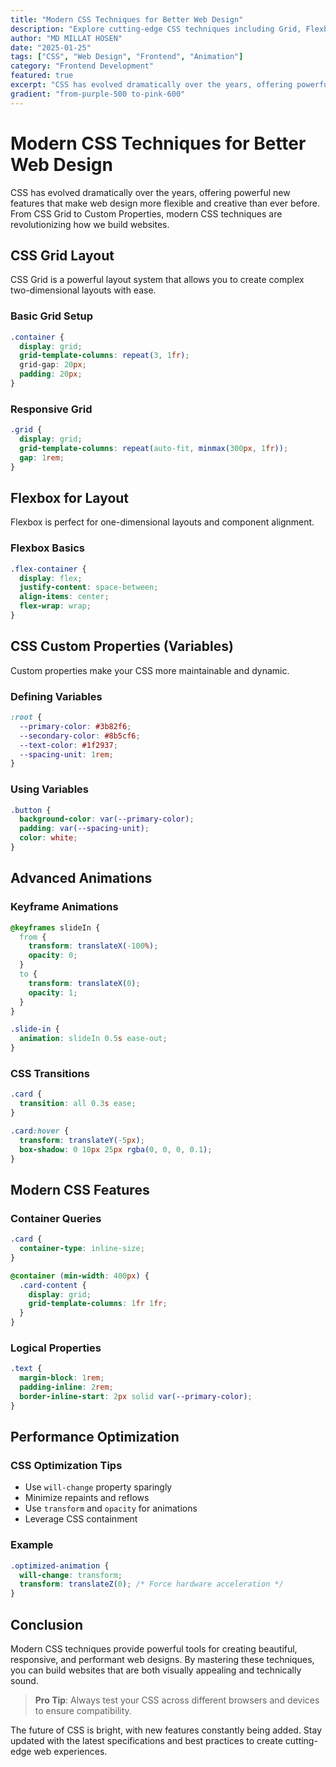 ```yaml
---
title: "Modern CSS Techniques for Better Web Design"
description: "Explore cutting-edge CSS techniques including Grid, Flexbox, Custom Properties, and advanced animations to create stunning web designs."
author: "MD MILLAT HOSEN"
date: "2025-01-25"
tags: ["CSS", "Web Design", "Frontend", "Animation"]
category: "Frontend Development"
featured: true
excerpt: "CSS has evolved dramatically over the years, offering powerful new features that make web design more flexible and creative than ever before. From CSS Grid to Custom Properties, modern CSS techniques are revolutionizing how we build websites."
gradient: "from-purple-500 to-pink-600"
---
```


# Modern CSS Techniques for Better Web Design

CSS has evolved dramatically over the years, offering powerful new features that make web design more flexible and creative than ever before. From CSS Grid to Custom Properties, modern CSS techniques are revolutionizing how we build websites.

## CSS Grid Layout

CSS Grid is a powerful layout system that allows you to create complex two-dimensional layouts with ease.

### Basic Grid Setup

```css
.container {
  display: grid;
  grid-template-columns: repeat(3, 1fr);
  grid-gap: 20px;
  padding: 20px;
}
```

### Responsive Grid

```css
.grid {
  display: grid;
  grid-template-columns: repeat(auto-fit, minmax(300px, 1fr));
  gap: 1rem;
}
```

## Flexbox for Layout

Flexbox is perfect for one-dimensional layouts and component alignment.

### Flexbox Basics

```css
.flex-container {
  display: flex;
  justify-content: space-between;
  align-items: center;
  flex-wrap: wrap;
}
```

## CSS Custom Properties (Variables)

Custom properties make your CSS more maintainable and dynamic.

### Defining Variables

```css
:root {
  --primary-color: #3b82f6;
  --secondary-color: #8b5cf6;
  --text-color: #1f2937;
  --spacing-unit: 1rem;
}
```

### Using Variables

```css
.button {
  background-color: var(--primary-color);
  padding: var(--spacing-unit);
  color: white;
}
```

## Advanced Animations

### Keyframe Animations

```css
@keyframes slideIn {
  from {
    transform: translateX(-100%);
    opacity: 0;
  }
  to {
    transform: translateX(0);
    opacity: 1;
  }
}

.slide-in {
  animation: slideIn 0.5s ease-out;
}
```

### CSS Transitions

```css
.card {
  transition: all 0.3s ease;
}

.card:hover {
  transform: translateY(-5px);
  box-shadow: 0 10px 25px rgba(0, 0, 0, 0.1);
}
```

## Modern CSS Features

### Container Queries

```css
.card {
  container-type: inline-size;
}

@container (min-width: 400px) {
  .card-content {
    display: grid;
    grid-template-columns: 1fr 1fr;
  }
}
```

### Logical Properties

```css
.text {
  margin-block: 1rem;
  padding-inline: 2rem;
  border-inline-start: 2px solid var(--primary-color);
}
```

## Performance Optimization

### CSS Optimization Tips

- Use `will-change` property sparingly
- Minimize repaints and reflows
- Use `transform` and `opacity` for animations
- Leverage CSS containment

### Example

```css
.optimized-animation {
  will-change: transform;
  transform: translateZ(0); /* Force hardware acceleration */
}
```

## Conclusion

Modern CSS techniques provide powerful tools for creating beautiful, responsive, and performant web designs. By mastering these techniques, you can build websites that are both visually appealing and technically sound.

> **Pro Tip**: Always test your CSS across different browsers and devices to ensure compatibility.

The future of CSS is bright, with new features constantly being added. Stay updated with the latest specifications and best practices to create cutting-edge web experiences. 